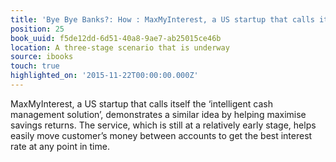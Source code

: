 ```yaml
---
title: 'Bye Bye Banks?: How : MaxMyInterest, a US startup that calls itself the ‘intellige…'
position: 25
book_uuid: f5de12dd-6d51-40a8-9ae7-ab25015ce46b
location: A three-stage scenario that is underway
source: ibooks
touch: true
highlighted_on: '2015-11-22T00:00:00.000Z'
---
```


MaxMyInterest, a US startup that calls itself the ‘intelligent cash management solution’, demonstrates a similar idea by helping maximise savings returns. The service, which is still at a relatively early stage, helps easily move customer’s money between accounts to get the best interest rate at any point in time.